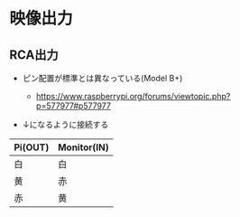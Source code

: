# 映像出力

RCA出力
--------

* ピン配置が標準とは異なっている(Model B+)
  * https://www.raspberrypi.org/forums/viewtopic.php?p=577977#p577977

* ↓になるように接続する

|Pi(OUT) | Monitor(IN) |
|--------|-------------|
|白 | 白 |
|黄 | 赤 |
|赤 | 黄 |
